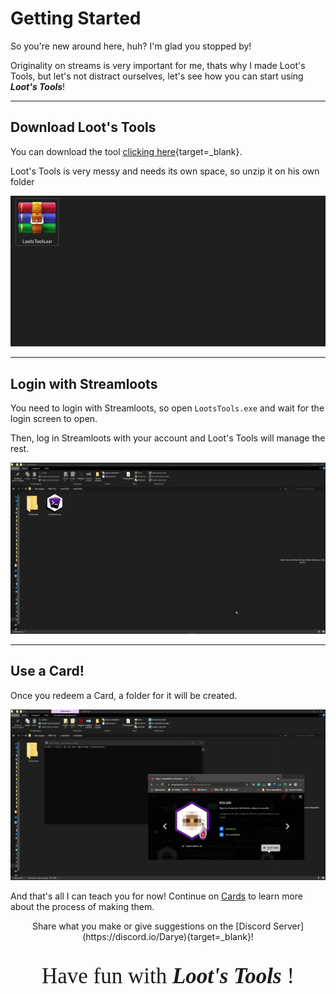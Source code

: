 # Getting Started

So you're new around here, huh? I'm glad you stopped by!

Originality on streams is very important for me, thats why I made Loot's Tools, but let's not distract ourselves, let's see how you can start using ***Loot's Tools***!

---

## Download Loot's Tools

You can download the tool [clicking here](https://github.com/DaryeDev/LootsTools/releases/latest){target=_blank}.

Loot's Tools is very messy and needs its own space, so unzip it on his own folder

![Create a folder for Loot's Tools](img/CreateFolder.gif)

---

## Login with Streamloots

You need to login with Streamloots, so open ```LootsTools.exe``` and wait for the login screen to open.

Then, log in Streamloots with your account and Loot's Tools will manage the rest.

![Login with Streamloots](img/LoginStreamloots.gif)

---

## Use a Card!

Once you redeem a Card, a folder for it will be created.

![Use a Card](img/UseCard.gif)

And that's all I can teach you for now! Continue on [Cards](/LootsTools/cards) to learn more about the process of making them.

<center>Share what you make or give suggestions on the [Discord Server](https://discord.io/Darye){target=_blank}!
<br>

<p style="font-size:35px; font-family: 'Montserrat'">Have fun with <b><i>Loot's Tools</b></i> !</p></center>
